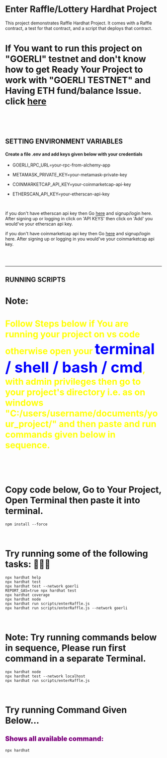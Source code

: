 # Enter Raffle/Lottery Hardhat Project

This project demonstrates Raffle Hardhat Project. It comes with a Raffle contract, a test for that contract, and a script that deploys that contract.

# If You want to run this project on "GOERLI" testnet and don't know how to get Ready Your Project to work with "GOERLI TESTNET" and Having ETH fund/balance Issue. click <a href="https://github.com/theirrationalone/solidity-smart-contract-ethersjs/blob/main/README.md" target="blank">here</a>

<br />
<br />
<br />

## **SETTING ENVIRONMENT VARIABLES**

#### **Create a file .env and add keys given below with your credentials**

-   GOERLI_RPC_URL=your-rpc-from-alchemy-app

-   METAMASK_PRIVATE_KEY=your-metamask-private-key

-   COINMARKETCAP_API_KEY=your-coinmarketcap-api-key

-   ETHERSCAN_API_KEY=your-etherscan-api-key

<br />

if you don't have etherscan api key then Go [here](https://etherscan.io/register) and signup/login here. After signing up or logging in click on 'API KEYS' then click on 'Add' you would've your etherscan api key.

if you don't have coinmarketcap api key then Go [here](https://pro.coinmarketcap.com/signup) and signup/login here. After signing up or logging in you would've your coinmarketcap api key.

<br />
<br />
<hr>

## **RUNNING SCRIPTS**

# **Note**: <h1 style="color: yellow;">Follow Steps below if You are running your project on vs code otherwise open your <span style="color: blue; font-weight: bold; font-size: 48px;">terminal / shell / bash / cmd</span>, with admin privileges then go to your project's directory i.e. as on windows "C:/users/username/documents/your_project/" and then paste and run commands given below in sequence.</h1>

<br />
<br />
<br />

# Copy code below, Go to Your Project, Open Terminal then paste it into terminal.

```shell
npm install --force
```

<br />

# Try running some of the following tasks: 🚀🚀🚀

```shell
npx hardhat help
npx hardhat test
npx hardhat test --network goerli
REPORT_GAS=true npx hardhat test
npx hardhat coverage
npx hardhat node
npx hardhat run scripts/enterRaffle.js
npx hardhat run scripts/enterRaffle.js --network goerli
```

<br />

# **Note**: Try running commands below in sequence, Please run first command in a separate Terminal.

```shell
npx hardhat node
npx hardhat test --network localhost
npx hardhat run scripts/enterRaffle.js
```

<br />

# Try running Command Given Below...

## <div style="color: purple; font-weight: bolder;">Shows all available command: </div>

```shell
npx hardhat
```

<br />
<br />
